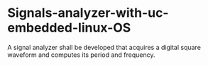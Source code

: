 # Signals-analyzer-with-uc-embedded-linux-OS
A signal analyzer shall be developed that acquires a digital square waveform and computes its period and frequency.

